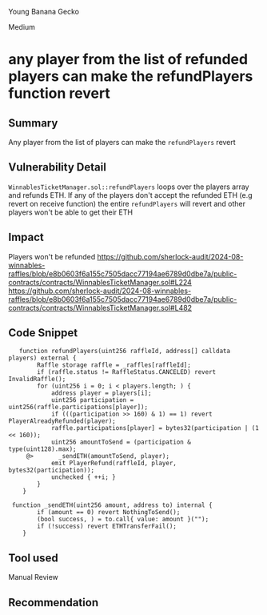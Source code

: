 Young Banana Gecko

Medium

# any player from the list of refunded players can make the refundPlayers function revert

## Summary
Any player from the list of players can make the `refundPlayers` revert

## Vulnerability Detail
`WinnablesTicketManager.sol::refundPlayers` loops over the players array and refunds ETH. If any of the players don't accept the refunded ETH (e.g revert on receive function) the entire `refundPlayers` will revert and other players won't be able to get their ETH

## Impact
Players won't be refunded
https://github.com/sherlock-audit/2024-08-winnables-raffles/blob/e8b0603f6a155c7505dacc77194ae6789d0dbe7a/public-contracts/contracts/WinnablesTicketManager.sol#L224
https://github.com/sherlock-audit/2024-08-winnables-raffles/blob/e8b0603f6a155c7505dacc77194ae6789d0dbe7a/public-contracts/contracts/WinnablesTicketManager.sol#L482

## Code Snippet
```solidity
   function refundPlayers(uint256 raffleId, address[] calldata players) external {
        Raffle storage raffle = _raffles[raffleId];
        if (raffle.status != RaffleStatus.CANCELED) revert InvalidRaffle();
        for (uint256 i = 0; i < players.length; ) {
            address player = players[i];
            uint256 participation = uint256(raffle.participations[player]);
            if (((participation >> 160) & 1) == 1) revert PlayerAlreadyRefunded(player);
            raffle.participations[player] = bytes32(participation | (1 << 160));
            uint256 amountToSend = (participation & type(uint128).max);
     @>       _sendETH(amountToSend, player);
            emit PlayerRefund(raffleId, player, bytes32(participation));
            unchecked { ++i; }
        }
    }
```
```solidity
 function _sendETH(uint256 amount, address to) internal {
        if (amount == 0) revert NothingToSend();
        (bool success, ) = to.call{ value: amount }("");
        if (!success) revert ETHTransferFail();
    }
```
## Tool used

Manual Review

## Recommendation